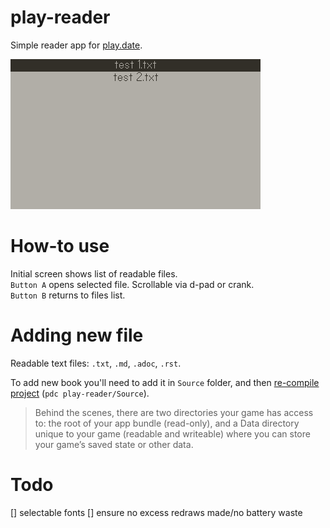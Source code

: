 # play-reader
Simple reader app for [play.date](https://play.date).  

![example](./example.gif)

# How-to use
Initial screen shows list of readable files.  
`Button A` opens selected file. Scrollable via d-pad or crank.  
`Button B` returns to files list. 

# Adding new file
Readable text files: `.txt`, `.md`, `.adoc`, `.rst`.  

To add new book you'll need to add it in `Source` folder, and then [re-compile project](https://sdk.play.date/1.10.0/Inside%20Playdate.html#_compiling_a_project) (`pdc play-reader/Source`). 

>Behind the scenes, there are two directories your game has access to: the root of your app bundle (read-only), and a Data directory unique to your game (readable and writeable) where you can store your game’s saved state or other data.

# Todo
[] selectable fonts
[] ensure no excess redraws made/no battery waste 